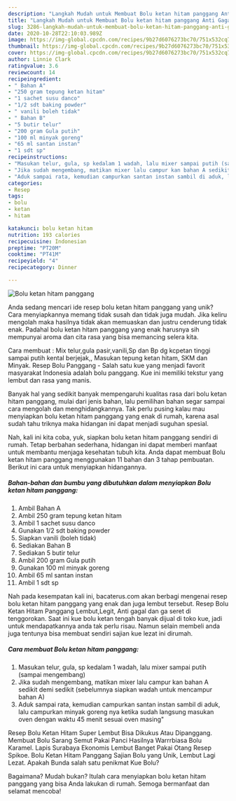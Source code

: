 ```yaml
---
description: "Langkah Mudah untuk Membuat Bolu ketan hitam panggang Anti Gagal"
title: "Langkah Mudah untuk Membuat Bolu ketan hitam panggang Anti Gagal"
slug: 3286-langkah-mudah-untuk-membuat-bolu-ketan-hitam-panggang-anti-gagal
date: 2020-10-28T22:10:03.989Z
image: https://img-global.cpcdn.com/recipes/9b27d6076273bc70/751x532cq70/bolu-ketan-hitam-panggang-foto-resep-utama.jpg
thumbnail: https://img-global.cpcdn.com/recipes/9b27d6076273bc70/751x532cq70/bolu-ketan-hitam-panggang-foto-resep-utama.jpg
cover: https://img-global.cpcdn.com/recipes/9b27d6076273bc70/751x532cq70/bolu-ketan-hitam-panggang-foto-resep-utama.jpg
author: Linnie Clark
ratingvalue: 3.6
reviewcount: 14
recipeingredient:
- " Bahan A"
- "250 gram tepung ketan hitam"
- "1 sachet susu danco"
- "1/2 sdt baking powder"
- " vanili boleh tidak"
- " Bahan B"
- "5 butir telur"
- "200 gram Gula putih"
- "100 ml minyak goreng"
- "65 ml santan instan"
- "1 sdt sp"
recipeinstructions:
- "Masukan telur, gula, sp kedalam 1 wadah, lalu mixer sampai putih (sampai mengembang)"
- "Jika sudah mengembang, matikan mixer lalu campur kan bahan A sedikit demi sedikit (sebelumnya siapkan wadah untuk mencampur bahan A)"
- "Aduk sampai rata, kemudian campurkan santan instan sambil di aduk, lalu campurkan minyak goreng nya ketika sudah langsung masukan oven dengan waktu 45 menit sesuai oven masing&#34;"
categories:
- Resep
tags:
- bolu
- ketan
- hitam

katakunci: bolu ketan hitam 
nutrition: 193 calories
recipecuisine: Indonesian
preptime: "PT20M"
cooktime: "PT41M"
recipeyield: "4"
recipecategory: Dinner

---
```



![Bolu ketan hitam panggang](https://img-global.cpcdn.com/recipes/9b27d6076273bc70/751x532cq70/bolu-ketan-hitam-panggang-foto-resep-utama.jpg)

Anda sedang mencari ide resep bolu ketan hitam panggang yang unik? Cara menyiapkannya memang tidak susah dan tidak juga mudah. Jika keliru mengolah maka hasilnya tidak akan memuaskan dan justru cenderung tidak enak. Padahal bolu ketan hitam panggang yang enak harusnya sih mempunyai aroma dan cita rasa yang bisa memancing selera kita.

Cara membuat : Mix telur,gula pasir,vanili,Sp dan Bp dg kcpetan tinggi sampai putih kental berjejak,, Masukan tepung ketan hitam, SKM dan Minyak. Resep Bolu Panggang - Salah satu kue yang menjadi favorit masyarakat Indonesia adalah bolu panggang. Kue ini memiliki tekstur yang lembut dan rasa yang manis.

Banyak hal yang sedikit banyak mempengaruhi kualitas rasa dari bolu ketan hitam panggang, mulai dari jenis bahan, lalu pemilihan bahan segar sampai cara mengolah dan menghidangkannya. Tak perlu pusing kalau mau menyiapkan bolu ketan hitam panggang yang enak di rumah, karena asal sudah tahu triknya maka hidangan ini dapat menjadi suguhan spesial.


Nah, kali ini kita coba, yuk, siapkan bolu ketan hitam panggang sendiri di rumah. Tetap berbahan sederhana, hidangan ini dapat memberi manfaat untuk membantu menjaga kesehatan tubuh kita. Anda dapat membuat Bolu ketan hitam panggang menggunakan 11 bahan dan 3 tahap pembuatan. Berikut ini cara untuk menyiapkan hidangannya.

<!--inarticleads1-->

##### Bahan-bahan dan bumbu yang dibutuhkan dalam menyiapkan Bolu ketan hitam panggang:

1. Ambil  Bahan A
1. Ambil 250 gram tepung ketan hitam
1. Ambil 1 sachet susu danco
1. Gunakan 1/2 sdt baking powder
1. Siapkan  vanili (boleh tidak)
1. Sediakan  Bahan B
1. Sediakan 5 butir telur
1. Ambil 200 gram Gula putih
1. Gunakan 100 ml minyak goreng
1. Ambil 65 ml santan instan
1. Ambil 1 sdt sp


Nah pada kesempatan kali ini, bacaterus.com akan berbagi mengenai resep bolu ketan hitam panggang yang enak dan juga lembut tersebut. Resep Bolu Ketan Hitam Panggang Lembut,Legit, Anti gagal dan ga seret di tenggorokan. Saat ini kue bolu ketan tengah banyak dijual di toko kue, jadi untuk mendapatkannya anda tak perlu risau. Namun selain membeli anda juga tentunya bisa membuat sendiri sajian kue lezat ini dirumah. 

<!--inarticleads2-->

##### Cara membuat Bolu ketan hitam panggang:

1. Masukan telur, gula, sp kedalam 1 wadah, lalu mixer sampai putih (sampai mengembang)
1. Jika sudah mengembang, matikan mixer lalu campur kan bahan A sedikit demi sedikit (sebelumnya siapkan wadah untuk mencampur bahan A)
1. Aduk sampai rata, kemudian campurkan santan instan sambil di aduk, lalu campurkan minyak goreng nya ketika sudah langsung masukan oven dengan waktu 45 menit sesuai oven masing&#34;


Resep Bolu Ketan Hitam Super Lembut Bisa Dikukus Atau Dipanggang. Membuat Bolu Sarang Semut Pakai Panci Hasilnya Warrrbiasa Bolu Karamel. Lapis Surabaya Ekonomis Lembut Banget Pakai Otang Resep Spikoe. Bolu Ketan Hitam Panggang Sajian Bolu yang Unik, Lembut Lagi Lezat. Apakah Bunda salah satu penikmat Kue Bolu? 

Bagaimana? Mudah bukan? Itulah cara menyiapkan bolu ketan hitam panggang yang bisa Anda lakukan di rumah. Semoga bermanfaat dan selamat mencoba!
